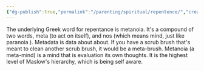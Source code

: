 ```yaml
---
{"dg-publish":true,"permalink":"/parenting/spiritual/repentence/","created":"Apr 13, 2023 1:27 PM"}
---
```



The underlying Greek word for repentance is metanoia. It's a compound of two words, meta (to act on itself), and nos (which means mind, just like paranoia ). Metadata is data about about. If you have a scrub brush that's meant to clean another scrub brush, it would be a meta-brush. Metanoia (a meta-mind) is a mind that is evaluation its own thoughts. It is the highest level of Maslow's hierarchy, which is being self aware.